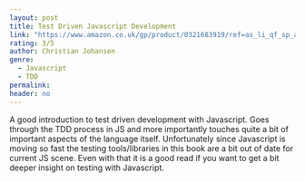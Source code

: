 ```yaml
---
layout: post
title: Test Driven Javascript Development
link: "https://www.amazon.co.uk/gp/product/0321683919/ref=as_li_qf_sp_asin_il_tl?ie=UTF8&camp=1634&creative=6738&creativeASIN=0321683919&linkCode=as2&tag=jussihallilac-21"
rating: 3/5
author: Christian Johansen
genre:
  - Javascript
  - TDD
permalink:
header: no
---
```

A good introduction to test driven development with Javascript. Goes through the TDD process in JS and more importantly touches quite a bit of important aspects of the language itself. Unfortunately since Javascript is moving so fast the testing tools/libraries in this book are a bit out of date for current JS scene. Even with that it is a good read if you want to get a bit deeper insight on testing with Javascript.
